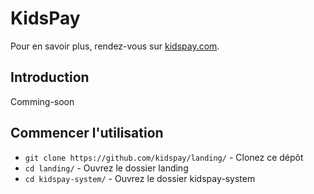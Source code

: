 # KidsPay

Pour en savoir plus, rendez-vous sur [kidspay.com](https://kidspay.github.io/MVP-landing/kidspay-system/about/index.html).

## Introduction

Comming-soon

## Commencer l'utilisation

* `git clone https://github.com/kidspay/landing/` - Clonez ce dépôt
* `cd landing/` - Ouvrez le dossier landing
* `cd kidspay-system/` - Ouvrez le dossier kidspay-system
